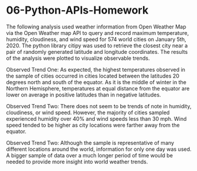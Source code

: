 # 06-Python-APIs-Homework

The following analysis used weather information from Open Weather Map via the Open Weather map API to query and record maximum temperature, humidity, cloudiness, and wind speed for 574 world cities on January 5th, 2020. The python library citipy was used to retrieve the closest city near a pair of randomly generated latitude and longitude coordinates. The results of the analysis were plotted to visualize observable trends.

Observed Trend One:
As expected, the highest temperatures observed in the sample of cities occurred in cities located between the latitudes 20 degrees north and south of the equator. As it is the middle of winter in the Northern Hemisphere, temperatures at equal distance from the equator are lower on average in positive latitudes than in negative latitudes.

Observed Trend Two:
There does not seem to be trends of note in humidity, cloudiness, or wind speed. However, the majority of cities sampled experienced humidity over 40% and wind speeds less than 30 mph. Wind speed tended to be higher as city locations were farther away from the equator.

Observed Trend Two:
Although the sample is representative of many different locations around the world, information for only one day was used. A bigger sample of data over a much longer period of time would be needed to provide more insight into world weather trends.
